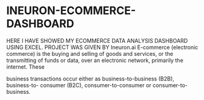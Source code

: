 # INEURON-ECOMMERCE-DASHBOARD
HERE I HAVE SHOWED MY ECOMMERCE DATA ANALYSIS DASHBOARD USING EXCEL. PROJECT WAS GIVEN BY Ineuron.ai
E-commerce (electronic commerce) is the buying and selling of goods and services, or
the transmitting of funds or data, over an electronic network, primarily the internet. These

business transactions occur either as business-to-business (B2B), business-to-
consumer (B2C), consumer-to-consumer or consumer-to-business.
